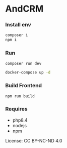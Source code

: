 # AndCRM

### Install env
```sh
composer i
npm i
```

### Run
```sh
composer run dev
```
```sh
docker-compose up -d
```

### Build Frontend
```sh
npm run build
```

### Requires 
* php8.4
* nodejs
* npm

License: CC BY-NC-ND 4.0
